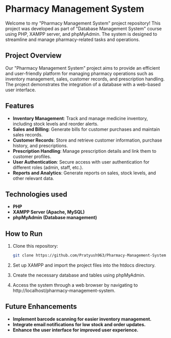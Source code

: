 # Pharmacy Management System

Welcome to my "Pharmacy Management System" project repository! This project was developed as part of  "Database Management System" course using PHP, XAMPP server, and phpMyAdmin. The system is designed to streamline and manage pharmacy-related tasks and operations.

## Project Overview

Our "Pharmacy Management System" project aims to provide an efficient and user-friendly platform for managing pharmacy operations such as inventory management, sales, customer records, and prescription handling. The project demonstrates the integration of a database with a web-based user interface.

## Features

- **Inventory Management**: Track and manage medicine inventory, including stock levels and reorder alerts.
- **Sales and Billing**: Generate bills for customer purchases and maintain sales records.
- **Customer Records**: Store and retrieve customer information, purchase history, and prescriptions.
- **Prescription Handling**: Manage prescription details and link them to customer profiles.
- **User Authentication**: Secure access with user authentication for different roles (admin, staff, etc.).
- **Reports and Analytics**: Generate reports on sales, stock levels, and other relevant data.

## Technologies used

- **PHP**
- **XAMPP Server (Apache, MySQL)**
- **phpMyAdmin (Database management)**

## How to Run

1. Clone this repository:

   ```bash
   git clone https://github.com/Pratyush963/Pharmacy-Management-System

2. Set up XAMPP and import the project files into the htdocs directory.

3. Create the necessary database and tables using phpMyAdmin.

4. Access the system through a web browser by navigating to http://localhost/pharmacy-management-system.

## Future Enhancements

- **Implement barcode scanning for easier inventory management.**
- **Integrate email notifications for low stock and order updates.**
- **Enhance the user interface for improved user experience.**
